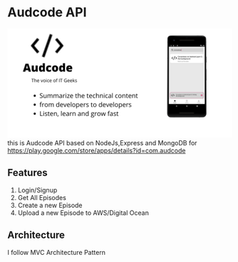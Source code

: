 # Audcode API

![Audcode](art/art.png)
this is Audcode API based on NodeJs,Express and MongoDB for
https://play.google.com/store/apps/details?id=com.audcode

## Features

1. Login/Signup
2. Get All Episodes
3. Create a new Episode
4. Upload a new Episode to AWS/Digital Ocean

## Architecture

I follow MVC Architecture Pattern

